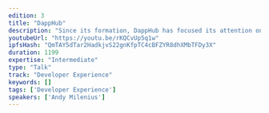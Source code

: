 ```yaml
---
edition: 3
title: "DappHub"
description: "Since its formation, DappHub has focused its attention on making blockchain development an ergonomic and efficient experience. We built our reputation on this topic by first creating a popular Ethereum development tool called Dapple. In the last year, our research has begun to produce significant results. This talk will be about the different tools that DappHub has created to add usability to the Ethereum blockchain."
youtubeUrl: "https://youtu.be/rKQCvUp5q1w"
ipfsHash: "QmTAY5dTar2HadkjvS22gnKfpTC4cBFZYR8dhXMbTFDy3X"
duration: 1199
expertise: "Intermediate"
type: "Talk"
track: "Developer Experience"
keywords: []
tags: ['Developer Experience']
speakers: ['Andy Milenius']
---
```

